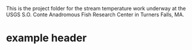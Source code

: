 This is the project folder for the stream temperature work underway at the USGS S.O. Conte Anadromous Fish Research Center in Turners Falls, MA.

# example header
